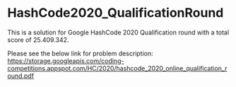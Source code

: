 # HashCode2020_QualificationRound
This is a solution for Google HashCode 2020 Qualification round with a total score of 25.409.342.

Please see the below link for problem description:<br/>
https://storage.googleapis.com/coding-competitions.appspot.com/HC/2020/hashcode_2020_online_qualification_round.pdf
